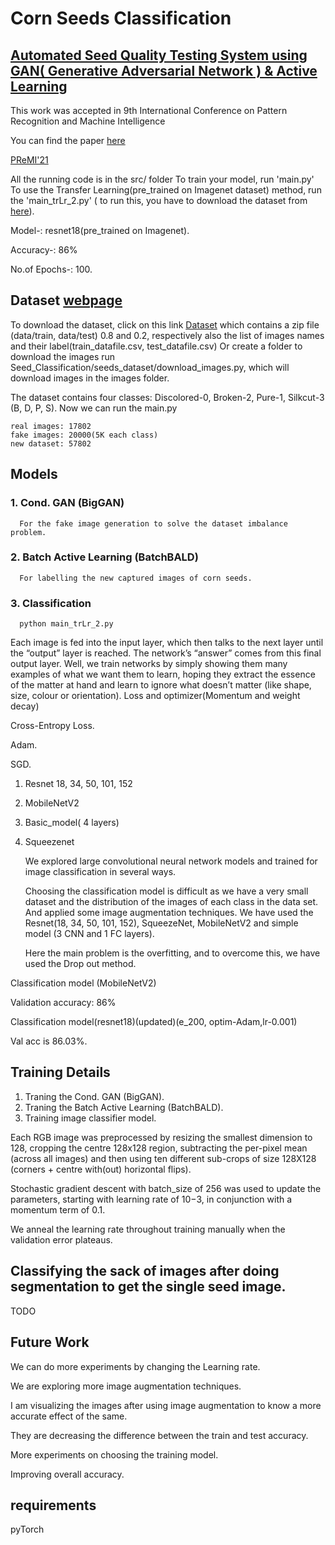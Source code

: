 # Corn Seeds Classification

##  [Automated Seed Quality Testing System using GAN( Generative Adversarial Network ) & Active Learning](https://arxiv.org/abs/2110.00777)

This work was accepted in 9th International Conference on Pattern Recognition and Machine Intelligence

You can find the paper [here]([https://www.isical.ac.in/~miu/PREMI_DETAILS/premi21CFP_.pdf](https://arxiv.org/abs/2110.00777))

[PReMI'21](https://www.isical.ac.in/~miu/PREMI_DETAILS/premi21CFP_.pdf)


All the running code is in the src/ folder
To train your model, run 'main.py' 
To use the Transfer Learning(pre_trained on Imagenet dataset) method, run the 'main_trLr_2.py' ( to run this, you have to download the dataset from [here](https://iiitaphyd-my.sharepoint.com/:u:/g/personal/sandeep_nagar_research_iiit_ac_in/Efqw-MBVMzVAhajCwpzWmqwBrNMK7zcREdr2ODMmycsd5w?e=ughRM6)).

   Model-:        resnet18(pre_trained on Imagenet).
   
   Accuracy-:     86% 
   
   No.of Epochs-: 100.

## Dataset [webpage](https://naagar.github.io/cornseedsdataset/)
   
   To download the dataset, click on this link [Dataset](https://iiitaphyd-my.sharepoint.com/:u:/g/personal/sandeep_nagar_research_iiit_ac_in/EVXQD9ClwKtDvguuBsXefIgBexx27v2M8Ajhnwgl8-jixg?e=KklwXv)
which contains a zip file (data/train, data/test) 0.8 and 0.2, respectively  also the list of images names and their label(train_datafile.csv, test_datafile.csv) 
   Or create a folder to download the images run Seed_Classification/seeds_dataset/download_images.py, which will download images in the images folder.

   The dataset contains four classes: Discolored-0, Broken-2, Pure-1, Silkcut-3 (B, D, P, S).
   Now we can run the main.py 
   
    real images: 17802
    fake images: 20000(5K each class)
    new dataset: 57802
   
 

## Models

### 1. Cond. GAN (BigGAN) 

      For the fake image generation to solve the dataset imbalance problem.
### 2. Batch Active Learning (BatchBALD)

      For labelling the new captured images of corn seeds.
      
### 3. Classification

      python main_trLr_2.py
      
   Each image is fed into the input layer, which then talks to the next layer until the “output” layer is reached. The network’s “answer” comes from this final output layer.
   Well, we train networks by simply showing them many examples of what we want them to learn, hoping they extract the essence of the matter at hand and learn to ignore what doesn’t matter (like shape, size, colour or orientation).
   Loss and optimizer(Momentum and weight decay)
   
   Cross-Entropy Loss.
   
   Adam.
   
   SGD.

1. Resnet 18, 34, 50, 101, 152
2. MobileNetV2
3. Basic_model( 4 layers)
4. Squeezenet

   We explored large convolutional neural network models and trained for image classification in several ways.
   
   Choosing the classification model is difficult as we have a very small dataset and the distribution of the images of each class in the data set.
And applied some image augmentation techniques.
   We have used the Resnet(18, 34, 50, 101, 152), SqueezeNet, MobileNetV2 and simple model (3 CNN and 1 FC layers).
   
   Here the main problem is the overfitting, and to overcome this, we have used the Drop out method. 

Classification model (MobileNetV2)

   Validation accuracy: 86%
   
Classification model(resnet18)(updated)(e_200, optim-Adam,lr-0.001)
   
  Val acc is  86.03%.
   
## Training Details
   1. Traning the Cond. GAN (BigGAN).
   2. Traning the Batch Active Learning (BatchBALD).
   3. Training image classifier model.


   Each RGB image was preprocessed by resizing the smallest dimension to 128, cropping the centre 128x128 region, subtracting the per-pixel mean (across all images) and then using ten different sub-crops of size 128X128 (corners + centre with(out) horizontal flips). 

   Stochastic gradient descent with batch_size of 256 was used to update the parameters, starting with learning rate of 10−3, in conjunction with a momentum term of 0.1.

   We anneal the learning rate throughout training manually when the validation error plateaus.
## Classifying the sack of images after doing segmentation to get the single seed image.
   TODO
   
   
## Future  Work

   We can do more experiments by changing the  Learning rate.
   
   We are exploring more image augmentation techniques.
   
   I am visualizing the images after using image augmentation to know a more accurate effect of the same. 
   
   They are decreasing the difference between the train and test accuracy.
   
   More experiments on choosing the training model. 
   
   Improving overall accuracy. 
## requirements
pyTorch 
